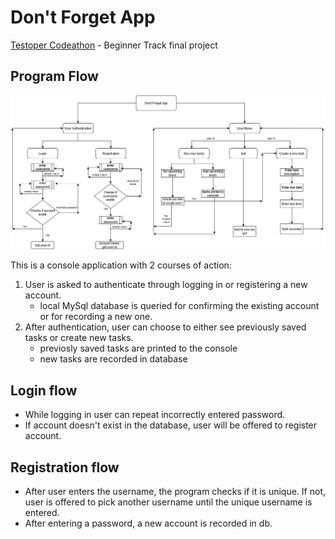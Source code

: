 # Don't Forget App

[Testoper Codeathon](https://testoper.com/portfolio/testoper_codeathon/) - Beginner Track final project

## Program Flow
![FlowChat Image](https://github.com/SheenaVanPunk/DontForgetApp/blob/master/flow%20chart/DontForgetApp%20ProgramFlow.jpg)

This is a console application with 2 courses of action:
1. User is asked to authenticate through logging in or registering a new account.
   - local MySql database is queried for confirming the existing account or for recording a new one.
2. After authentication, user can choose to either see previously saved tasks or create new tasks.
   - previosly saved tasks are printed to the console
   - new tasks are recorded in database
   
   
## Login flow 
- While logging in user can repeat incorrectly entered password.
- If account doesn't exist in the database, user will be offered to register account.

## Registration flow
- After user enters the username, the program checks if it is unique. If not, user is offered to pick another username until the unique username is entered.
- After entering a password, a new account is recorded in db.


